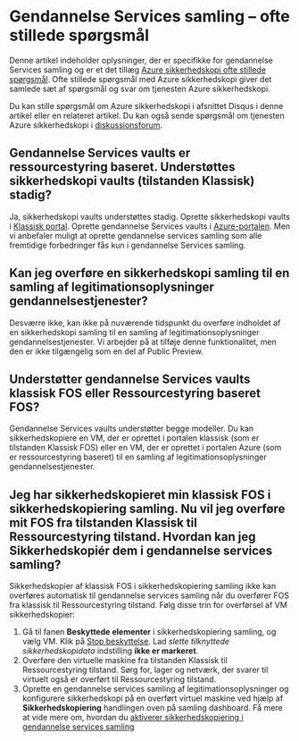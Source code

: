 <properties
   pageTitle="Gendannelse Services samling ofte stillede spørgsmål om | Microsoft Azure"
   description="Denne version af ofte stillede spørgsmål understøtter offentlige Preview-versionen af tjenesten Azure sikkerhedskopi. Svar på ofte stillede spørgsmål om sikkerhedskopiering agent, sikkerhedskopiering og opbevaring, gendannelse, sikkerhed og andre almindelige spørgsmål om Azure sikkerhedskopiering løsningen."
   services="backup"
   documentationCenter=""
   authors="markgalioto"
   manager="jwhit"
   editor=""
   keywords="løsning til sikkerhedskopiering; Sikkerhedskopiering service"/>

<tags
   ms.service="backup"
   ms.workload="storage-backup-recovery"
     ms.tgt_pltfrm="na"
     ms.devlang="na"
     ms.topic="get-started-article"
     ms.date="10/21/2016"
     ms.author="trinadhk; markgal; jimpark;"/>

# <a name="recovery-services-vault---faq"></a>Gendannelse Services samling – ofte stillede spørgsmål


Denne artikel indeholder oplysninger, der er specifikke for gendannelse Services samling og er et det tillæg [Azure sikkerhedskopi ofte stillede spørgsmål](backup-azure-backup-faq.md). Ofte stillede spørgsmål med Azure sikkerhedskopi giver det samlede sæt af spørgsmål og svar om tjenesten Azure sikkerhedskopi.  

Du kan stille spørgsmål om Azure sikkerhedskopi i afsnittet Disqus i denne artikel eller en relateret artikel. Du kan også sende spørgsmål om tjenesten Azure sikkerhedskopi i [diskussionsforum](https://social.msdn.microsoft.com/forums/azure/home?forum=windowsazureonlinebackup).

## <a name="recovery-services-vaults-are-resource-manager-based-are-backup-vaults-classic-mode-still-supported-br"></a>Gendannelse Services vaults er ressourcestyring baseret. Understøttes sikkerhedskopi vaults (tilstanden Klassisk) stadig? <br/>
Ja, sikkerhedskopi vaults understøttes stadig. Oprette sikkerhedskopi vaults i [Klassisk portal](https://manage.windowsazure.com). Oprette gendannelse Services vaults i [Azure-portalen](https://portal.azure.com). Men vi anbefaler muligt at oprette gendannelse services samling som alle fremtidige forbedringer fås kun i gendannelse Services samling.

## <a name="can-i-migrate-a-backup-vault-to-a-recovery-services-vault-br"></a>Kan jeg overføre en sikkerhedskopi samling til en samling af legitimationsoplysninger gendannelsestjenester? <br/>
Desværre ikke, kan ikke på nuværende tidspunkt du overføre indholdet af en sikkerhedskopi samling til en samling af legitimationsoplysninger gendannelsestjenester. Vi arbejder på at tilføje denne funktionalitet, men den er ikke tilgængelig som en del af Public Preview.

## <a name="do-recovery-services-vaults-support-classic-vms-or-resource-manager-based-vms-br"></a>Understøtter gendannelse Services vaults klassisk FOS eller Ressourcestyring baseret FOS? <br/>
Gendannelse Services vaults understøtter begge modeller.  Du kan sikkerhedskopiere en VM, der er oprettet i portalen klassisk (som er tilstanden Klassisk FOS) eller en VM, der er oprettet i portalen Azure (som er ressourcestyring baseret) til en samling af legitimationsoplysninger gendannelsestjenester.

## <a name="i-have-backed-up-my-classic-vms-in-backup-vault-now-i-want-to-migrate-my-vms-from-classic-mode-to-resource-manager-mode--how-can-i-backup-them-in-recovery-services-vault"></a>Jeg har sikkerhedskopieret min klassisk FOS i sikkerhedskopiering samling. Nu vil jeg overføre mit FOS fra tilstanden Klassisk til Ressourcestyring tilstand.  Hvordan kan jeg Sikkerhedskopiér dem i gendannelse services samling?
Sikkerhedskopier af klassisk FOS i sikkerhedskopiering samling ikke kan overføres automatisk til gendannelse services samling når du overfører FOS fra klassisk til Ressourcestyring tilstand. Følg disse trin for overførsel af VM sikkerhedskopier:

1. Gå til fanen **Beskyttede elementer** i sikkerhedskopiering samling, og vælg VM. Klik på [Stop beskyttelse](backup-azure-manage-vms-classic.md#stop-protecting-virtual-machines). Lad *slette tilknyttede sikkerhedskopidata* indstilling **ikke er markeret**.
2. Overføre den virtuelle maskine fra tilstanden Klassisk til Ressourcestyring tilstand. Sørg for, lager og netværk, der svarer til virtuelt også er overført til Ressourcestyring tilstand.
3. Oprette en gendannelse services samling af legitimationsoplysninger og konfigurere sikkerhedskopi på en overført virtuel maskine ved hjælp af **Sikkerhedskopiering** handlingen oven på samling dashboard. Få mere at vide mere om, hvordan du [aktiverer sikkerhedskopiering i gendannelse services samling](backup-azure-vms-first-look-arm.md)
